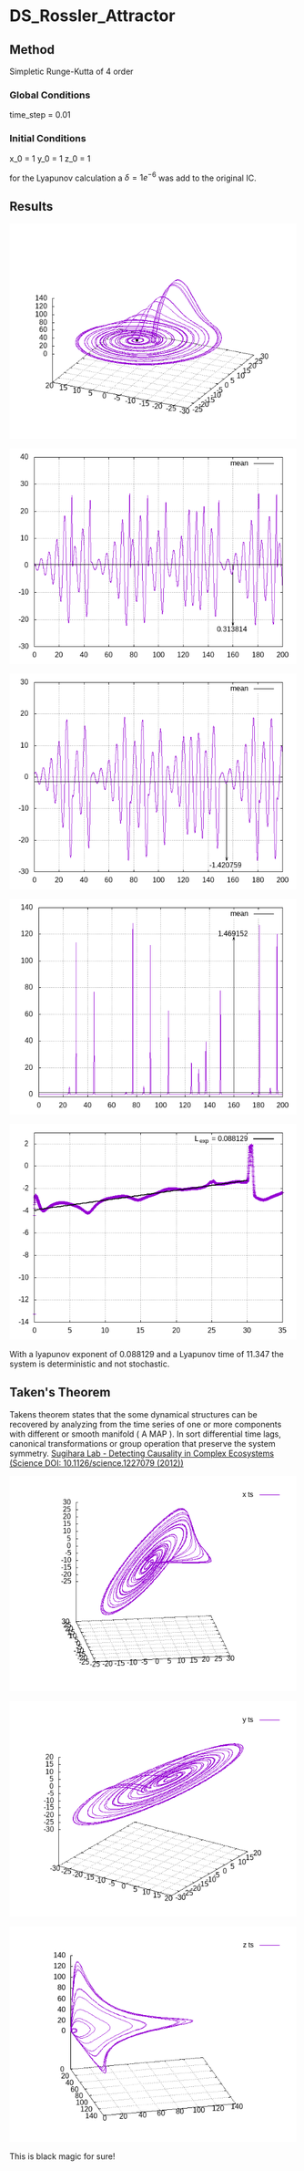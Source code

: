 # DS_Rossler_Attractor

## Method

Simpletic Runge-Kutta of 4 order

### Global Conditions

time_step = 0.01

### Initial Conditions

x_0 = 1
y_0 = 1
z_0 = 1

for the Lyapunov calculation a $\delta=1e^{-6}$ was add to the original IC.

## Results 

![original rossler attractor](https://github.com/gcontesini/DS_Rossler_Attractor/blob/master/rossler_oscilator_attractor.png)

![x ts](https://github.com/gcontesini/DS_Rossler_Attractor/blob/master/rossler_oscilator_x_ts.png)

![y ts](https://github.com/gcontesini/DS_Rossler_Attractor/blob/master/rossler_oscilator_y_ts.png)

![z ts](https://github.com/gcontesini/DS_Rossler_Attractor/blob/master/rossler_oscilator_z_ts.png)

![Lyapunov Exponent](https://github.com/gcontesini/DS_Rossler_Attractor/blob/master/rossler_oscilator_lyapunov_exp.png)

With a lyapunov exponent of 0.088129 and a Lyapunov time of 11.347 the system is deterministic and not stochastic.

## Taken's Theorem

Takens theorem states that the some dynamical structures can be recovered by analyzing from the time series of one or more components with different  or smooth manifold ( A MAP ). In sort differential time lags, canonical transformations or group operation that preserve the system symmetry. [Sugihara Lab - Detecting Causality in Complex Ecosystems  (Science DOI: 10.1126/science.1227079  (2012))](https://deepeco.ucsd.edu/publications/#page-content)

![Reconstruction of the rossler attractor based on taken's theorem for the x TS](https://github.com/gcontesini/DS_Rossler_Attractor/blob/master/rossler_x_takens_theorem.png)



![Reconstruction of the rossler attractor based on taken's theorem for the y TS](https://github.com/gcontesini/DS_Rossler_Attractor/blob/master/rossler_y_takens_theorem.png)



![Reconstruction of the rossler attractor based on taken's theorem for the z TS](https://github.com/gcontesini/DS_Rossler_Attractor/blob/master/rossler_z_takens_theorem.png)


This is black magic for sure!
